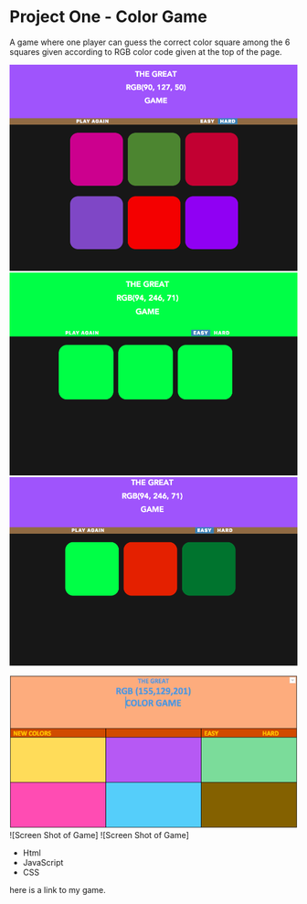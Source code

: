 # Project One - Color Game

A game where one player can guess the correct color square among the 6 squares given according to RGB color code given at the top of the page. 

<!-- Rules of the games-->


<!-- Screenshots of game go here -->

![Screenshot 1](./images/ScreenShot1.png)
![Screenshot 2](./images/ScreenShot2.png)
![Screenshot 3](./images/ScreenShot3.png)

<!-- Screenshots of wireframe -->

![Wirefrem Image](./images/wireframe.png)
![Screen Shot of Game]
![Screen Shot of Game]

<!-- Technologies used-->

- Html
- JavaScript
- CSS


<!-- Getting started -->

here is a link to my game. 

<!--Instructions-->



<!-- Next Steps -->





